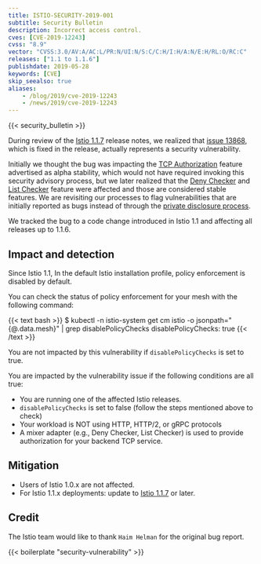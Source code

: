 ```yaml
---
title: ISTIO-SECURITY-2019-001
subtitle: Security Bulletin
description: Incorrect access control.
cves: [CVE-2019-12243]
cvss: "8.9"
vector: "CVSS:3.0/AV:A/AC:L/PR:N/UI:N/S:C/C:H/I:H/A:N/E:H/RL:O/RC:C"
releases: ["1.1 to 1.1.6"]
publishdate: 2019-05-28
keywords: [CVE]
skip_seealso: true
aliases:
    - /blog/2019/cve-2019-12243
    - /news/2019/cve-2019-12243
---
```


{{< security_bulletin >}}

During review of the [Istio 1.1.7](/news/releases/1.1.x/announcing-1.1.7) release notes, we realized that [issue 13868](https://github.com/istio/istio/issues/13868),
which is fixed in the release, actually represents a security vulnerability.

Initially we thought the bug was impacting the [TCP Authorization](/docs/releases/feature-stages/#security-and-policy-enforcement) feature advertised
as alpha stability, which would not have required invoking this security advisory process, but we later realized that the
[Deny Checker](https://istio.io/v1.6/docs/reference/config/policy-and-telemetry/adapters/denier/) and
[List Checker](https://istio.io/v1.6/docs/reference/config/policy-and-telemetry/adapters/list/) feature were affected and those are considered stable features.
We are revisiting our processes to flag vulnerabilities that are initially reported as bugs instead of through the
[private disclosure process](/docs/releases/security-vulnerabilities/).

We tracked the bug to a code change introduced in Istio 1.1 and affecting all releases up to 1.1.6.

## Impact and detection

Since Istio 1.1, In the default Istio installation profile, policy enforcement is disabled by default.

You can check the status of policy enforcement for your mesh with the following command:

{{< text bash >}}
$ kubectl -n istio-system get cm istio -o jsonpath="{@.data.mesh}" | grep disablePolicyChecks
disablePolicyChecks: true
{{< /text >}}

You are not impacted by this vulnerability if `disablePolicyChecks` is set to true.

You are impacted by the vulnerability issue if the following conditions are all true:

* You are running one of the affected Istio releases.
* `disablePolicyChecks` is set to false (follow the steps mentioned above to check)
* Your workload is NOT using HTTP, HTTP/2, or gRPC protocols
* A mixer adapter (e.g., Deny Checker, List Checker) is used to provide authorization for your backend TCP service.

## Mitigation

* Users of Istio 1.0.x are not affected.
* For Istio 1.1.x deployments: update to [Istio 1.1.7](/news/releases/1.1.x/announcing-1.1.7) or later.

## Credit

The Istio team would like to thank `Haim Helman` for the original bug report.

{{< boilerplate "security-vulnerability" >}}
